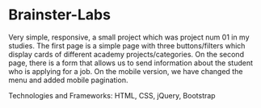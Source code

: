 
# Brainster-Labs

Very simple, responsive, a small project which was project num 01 in my studies. The first page is a simple page with three buttons/filters which display cards of different academy projects/categories. On the second page, there is a form that allows us to send information about the student who is applying for a job. On the mobile version, we have changed the menu and added mobile pagination.

Technologies and Frameworks:
HTML,
CSS,
jQuery,
Bootstrap
